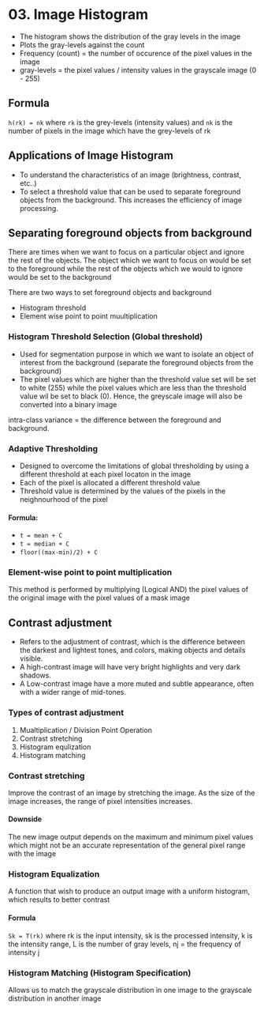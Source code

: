 # 03. Image Histogram
- The histogram shows the distribution of the gray levels in the image
- Plots the gray-levels against the count
- Frequency (count) = the number of occurence of the pixel values in the image
- gray-levels = the pixel values / intensity values in the grayscale image (0 - 255)

## Formula
`h(rk) = nk` where `rk` is the grey-levels (intensity values) and `nk` is the number of pixels in the image which have the grey-levels of rk

## Applications of Image Histogram
- To understand the characteristics of an image (brightness, contrast, etc..)
- To select a threshold value that can be used to separate foreground objects from the background. This increases the efficiency of image processing.

## Separating foreground objects from background
There are times when we want to focus on a particular object and ignore the rest of the objects. The object which we want to focus on would be set to the foreground while the rest of the objects which we would to ignore would be set to the background

There are two ways to set foreground objects and background
- Histogram threshold
- Element wise point to point muultiplication

### Histogram Threshold Selection (Global threshold)
- Used for segmentation purpose in which we want to isolate an object of interest from the background (separate the foreground objects from the background)
- The pixel values which are higher than the threshold value set will be set to white (255) while the pixel values which are less than the threshold value wil be set to black (0). Hence, the greyscale image will also be converted into a binary image
  
intra-class variance = the difference between the foreground and background. 

### Adaptive Thresholding
- Designed to overcome the limitations of global thresholding by using a different threshold at each pixel locaton in the image
- Each of the pixel is allocated a different threshold value
- Threshold value is determined by the values of the pixels in the neighnourhood of the pixel

#### Formula:
- `t = mean + C`
- `t = median + C`
- `floor((max-min)/2) + C`

### Element-wise point to point multiplication
This method is performed by multiplying (Logical AND) the pixel values of the original image with the pixel values of a mask image

## Contrast adjustment
- Refers to the adjustment of contrast, which is the difference between the darkest and lightest tones, and colors, making objects and details visible.
- A high-contrast image will have very bright highlights and very dark shadows.
- A Low-contrast image have a more muted and subtle appearance, often with a wider range of mid-tones. 

### Types of contrast adjustment
1. Mualtiplication / Division Point Operation
2. Contrast stretching
3. Histogram equlization
4. Histogram matching

### Contrast stretching
Improve the contrast of an image by stretching the image. As the size of the image increases, the range of pixel intensities increases.

#### Downside
The new image output depends on the maximum and minimum pixel values which might not be an accurate representation of the general pixel range with the image

### Histogram Equalization
A function that wish to produce an output image with a uniform histogram, which results to better contrast

#### Formula
`Sk = T(rk)` where rk is the input intensity, sk is the processed intensity, k is the intensity range, L is the number of gray levels, nj = the frequency of intensity j

### Histogram Matching (Histogram Specification)
Allows us to match the grayscale distribution in one image to the grayscale distribution in another image
